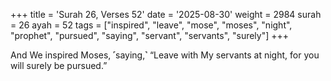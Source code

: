 +++
title = 'Surah 26, Verses 52'
date = '2025-08-30'
weight = 2984
surah = 26
ayah = 52
tags = ["inspired", "leave", "mose", "moses", "night", "prophet", "pursued", "saying", "servant", "servants", "surely"]
+++

And We inspired Moses, ˹saying,˺ “Leave with My servants at night, for you will surely be pursued.”